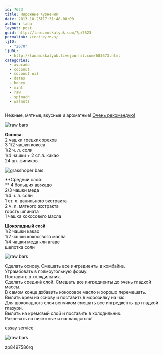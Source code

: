 ```yaml
---
id: 7623
title: Пирожные Кузнечик
date: 2013-10-25T17:31:48-08:00
author: lana
layout: post
guid: http://lana.moskalyuk.com/?p=7623
permalink: /recipe/7623/
ljID:
  - "2670"
ljURL:
  - http://lanamoskalyuk.livejournal.com/683673.html
categories:
  - avocado
  - coconut
  - coconut oil
  - dates
  - honey
  - mint
  - raw
  - spinach
  - walnuts
---
```

Нежные, мятные, вкусные и ароматные! [Очень рекомендую!](http://fragrantvanillacake.blogspot.com/2013/05/raw-grasshopper-bars.html)

![raw bars](http://farm4.staticflickr.com/3823/10467423464_09e5595639_c.jpg) 

**Основа**:  
2 чашки грецких орехов  
3 1/2 чашки кокоса  
1/2 ч. л. соли  
1/4 чашки + 2 ст. л. какао  
24 шт. фиников

![grasshoper bars](http://farm3.staticflickr.com/2818/10467416085_48a32f511f_c.jpg) 

**Средний слой:  
** 4 больших авокадо  
2/3 чашки меда  
1/4 ч. л. соли  
1 ст. л. ванильного экстракта  
2 ч. л. мятного экстракта  
горсть шпината  
1 чашка кокосового масла

**Шоколадный слой**:  
1/2 чашки какао  
1/2 чашки кокосового масла  
1/4 чашки меда или агаве  
щепотка соли

![raw bars](http://farm8.staticflickr.com/7411/10467428555_95a76cae68_c.jpg) 

Сделать основу. Смешать все ингредиенты в комбайне.  
Утрамбовать в прямоугольную форму.  
Поставить в холодильник.  
Сделать средний слой. Смешать все ингредиенты до очень гладкой массы.  
В самом конце добавить кокосовое масло и хорошо перемешать.  
Вылить крем на основу и поставить в морозилку на час.  
Для шоколадного слоя венчиком смешать все ингредиенты до гладкой глазури.  
Вылить на кремовый слой и поставить в холодильник.  
Разрезать на пирожные и наслаждаться!

<div>
  <a href='http://order-essay-onlinee.com/' title='essay service'>essay service</a>
</div>

![raw bars](http://farm4.staticflickr.com/3801/10467432045_d0a0c95722_c.jpg) 

<div>
  zp8497586rq
</div>